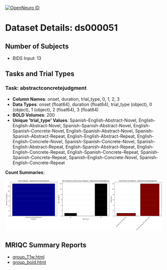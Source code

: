 [![OpenNeuro ID](https://img.shields.io/badge/OpenNeuro_Dataset-ds000051-blue?style=for-the-badge)](https://openneuro.org/datasets/ds000051)

# Dataset Details: ds000051

## Number of Subjects
- BIDS Input: 13

## Tasks and Trial Types
### Task: abstractconcretejudgment
- **Column Names**: onset, duration, trial_type, 0, 1, 2, 3
- **Data Types**: onset (float64), duration (float64), trial_type (object), 0 (object), 1 (object), 2 (float64), 3 (float64)
- **BOLD Volumes**: 200
- **Unique 'trial_type' Values**: Spanish-English-Abstract-Novel, English-English-Abstract-Novel, Spanish-Spanish-Abstract-Novel, English-Spanish-Concrete-Novel, English-Spanish-Abstract-Novel, Spanish-Spanish-Abstract-Repeat, English-English-Abstract-Repeat, English-English-Concrete-Novel, Spanish-Spanish-Concrete-Novel, Spanish-English-Abstract-Repeat, English-Spanish-Abstract-Repeat, English-English-Concrete-Repeat, English-Spanish-Concrete-Repeat, Spanish-Spanish-Concrete-Repeat, Spanish-English-Concrete-Novel, Spanish-English-Concrete-Repeat

**Count Summaries**:

![abstractconcretejudgment abstractconcretejudgment_summary.png](basics_out/abstractconcretejudgment_summary.png)

## MRIQC Summary Reports
- [group_T1w.html](https://htmlpreview.github.io/?https://github.com/demidenm/openneuro_glmfitlins/blob/main/statsmodel_specs/ds000051/mriqc_summary/group_T1w.html)
- [group_bold.html](https://htmlpreview.github.io/?https://github.com/demidenm/openneuro_glmfitlins/blob/main/statsmodel_specs/ds000051/mriqc_summary/group_bold.html)

